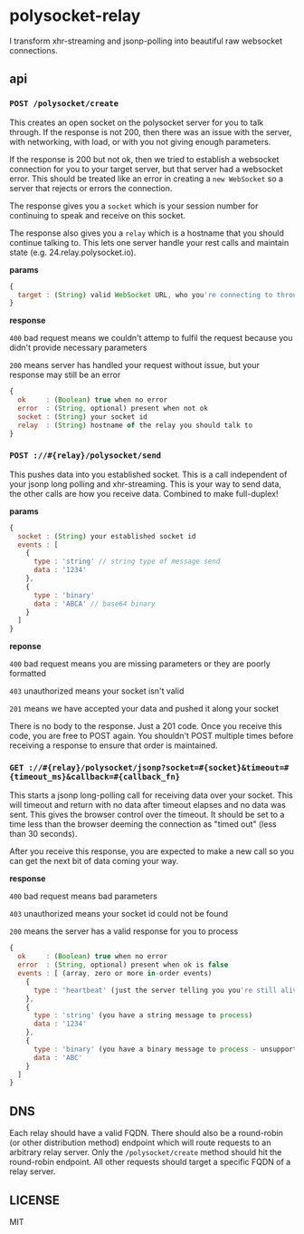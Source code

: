 # polysocket-relay

I transform xhr-streaming and jsonp-polling into beautiful raw websocket connections.

## api

### `POST /polysocket/create`

This creates an open socket on the polysocket server for you to talk through. If the response is not 200, then there was an issue with the server, with networking, with load, or with you not giving enough parameters.

If the response is 200 but not ok, then we tried to establish a websocket connection for you to your target server, but that server had a websocket error. This should be treated like an error in creating a `new WebSocket` so a server that rejects or errors the connection.

The response gives you a `socket` which is your session number for continuing to speak and receive on this socket.

The response also gives you a `relay` which is a hostname that you should continue talking to. This lets one server handle your rest calls and maintain state (e.g. 24.relay.polysocket.io).

**params**

```javascript
{
  target : (String) valid WebSocket URL, who you're connecting to through the relay
}
```

**response**

`400` bad request means we couldn't attemp to fulfil the request because you didn't provide necessary parameters

`200` means server has handled your request without issue, but your response may still be an error

```javascript
{
  ok     : (Boolean) true when no error
  error  : (String, optional) present when not ok
  socket : (String) your socket id
  relay  : (String) hostname of the relay you should talk to
}
```

### `POST ://#{relay}/polysocket/send`

This pushes data into you established socket. This is a call independent of your jsonp long polling and xhr-streaming. This is your way to send data, the other calls are how you receive data. Combined to make full-duplex!

**params**

```javascript
{
  socket : (String) your established socket id
  events : [
    {
      type : 'string' // string type of message send
      data : '1234'
    },
    {
      type : 'binary'
      data : 'ABCA' // base64 binary
    }
  ]
}
```

**reponse**

`400` bad request means you are missing parameters or they are poorly formatted

`403` unauthorized means your socket isn't valid

`201` means we have accepted your data and pushed it along your socket

There is no body to the response. Just a 201 code. Once you receive this code, you are free to POST again. You shouldn't POST multiple times before receiving a response to ensure that order is maintained.

### `GET ://#{relay}/polysocket/jsonp?socket=#{socket}&timeout=#{timeout_ms}&callback=#{callback_fn}`

This starts a jsonp long-polling call for receiving data over your socket. This will timeout and return with no data after timeout elapses and no data was sent. This gives the browser control over the timeout. It should be set to a time less than the browser deeming the connection as "timed out" (less than 30 seconds).

After you receive this response, you are expected to make a new call so you can get the next bit of data coming your way.

**response**

`400` bad request means bad parameters

`403` unauthorized means your socket id could not be found

`200` means the server has a valid response for you to process

```javascript
{
  ok     : (Boolean) true when no error
  error  : (String, optional) present when ok is false
  events : [ (array, zero or more in-order events)
    {
      type : 'heartbeat' (just the server telling you you're still alive, happens after a timeout)
    },
    {
      type : 'string' (you have a string message to process)
      data : '1234'
    },
    {
      type : 'binary' (you have a binary message to process - unsupported for now)
      data : 'ABC'
    }
  ]
}
```

## DNS

Each relay should have a valid FQDN. There should also be a round-robin (or other distribution method) endpoint which will route requests to an arbitrary relay server. Only the `/polysocket/create` method should hit the round-robin endpoint. All other requests should target a specific FQDN of a relay server.

## LICENSE

MIT

